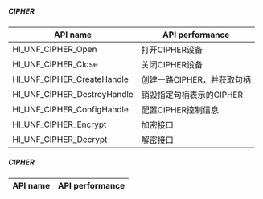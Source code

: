 ##### CIPHER
API name|API performance
---|---
HI_UNF_CIPHER_Open|打开CIPHER设备
HI_UNF_CIPHER_Close|关闭CIPHER设备
HI_UNF_CIPHER_CreateHandle|创建一路CIPHER，并获取句柄
HI_UNF_CIPHER_DestroyHandle|销毁指定句柄表示的CIPHER
HI_UNF_CIPHER_ConfigHandle|配置CIPHER控制信息
HI_UNF_CIPHER_Encrypt|加密接口
HI_UNF_CIPHER_Decrypt|解密接口
##### CIPHER
API name|API performance
---|---